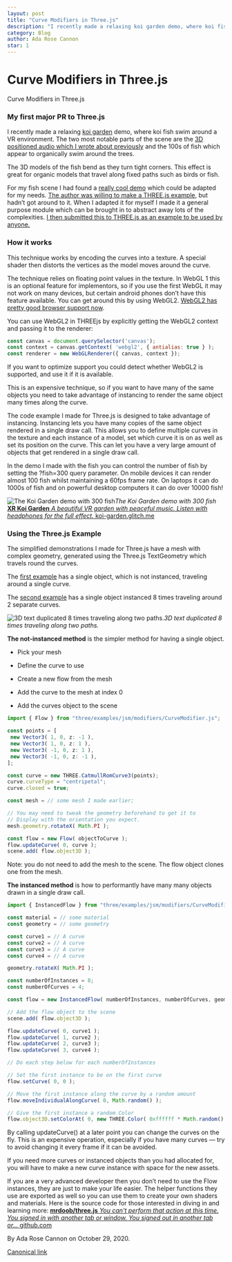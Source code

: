 ```yaml
---
layout: post
title: "Curve Modifiers in Three.js"
description: "I recently made a relaxing koi garden demo, where koi fish swim around a VR environment. The two most notable parts of the scene are the 3D positioned audio which I wrote about previously and the 100s of fish which appear to organically swim around the trees."
category: Blog
author: Ada Rose Cannon
star: 1
---
```


# Curve Modifiers in Three.js

Curve Modifiers in Three.js

### My first major PR to Three.js

I recently made a relaxing [koi garden](https://koi-garden.glitch.me) demo, where koi fish swim around a VR environment. The two most notable parts of the scene are the [3D positioned audio which I wrote about previously](https://medium.com/samsung-internet-dev/audio-on-the-web-for-games-and-vr-efcd523a3d58) and the 100s of fish which appear to organically swim around the trees.

The 3D models of the fish bend as they turn tight corners. This effect is great for organic models that travel along fixed paths such as birds or fish.

For my fish scene I had found a [really cool demo](https://github.com/zz85/threejs-path-flow) which could be adapted for my needs. [The author was willing to make a THREE.js example,](https://github.com/mrdoob/three.js/issues/13553) but hadn’t got around to it. When I adapted it for myself I made it a general purpose module which can be brought in to abstract away lots of the complexities. [I then submitted this to THREE.js as an example to be used by anyone.](https://github.com/mrdoob/three.js/pull/20538)

### How it works

This technique works by encoding the curves into a texture. A special shader then distorts the vertices as the model moves around the curve.

The technique relies on floating point values in the texture. In WebGL 1 this is an optional feature for implementors, so if you use the first WebGL it may not work on many devices, but certain android phones don’t have this feature available. You can get around this by using WebGL2. [WebGL2 has pretty good browser support now](https://caniuse.com/webgl2).

You can use WebGL2 in THREEjs by explicitly getting the WebGL2 context and passing it to the renderer:

```javascript
const canvas = document.querySelector('canvas');
const context = canvas.getContext( 'webgl2', { antialias: true } );
const renderer = new WebGLRenderer({ canvas, context });
```

If you want to optimize support you could detect whether WebGL2 is supported, and use it if it is available.

This is an expensive technique, so if you want to have many of the same objects you need to take advantage of instancing to render the same object many times along the curve.

The code example I made for Three.js is designed to take advantage of instancing. Instancing lets you have many copies of the same object rendered in a single draw call. This allows you to define multiple curves in the texture and each instance of a model, set which curve it is on as well as set its position on the curve. This can let you have a very large amount of objects that get rendered in a single draw call.

In the demo I made with the fish you can control the number of fish by setting the ?fish=300 query parameter. On mobile devices it can render almost 100 fish whilst maintaining a 60fps frame rate. On laptops it can do 1000s of fish and on powerful desktop computers it can do over 10000 fish!

![The Koi Garden demo with 300 fish](https://cdn-images-1.medium.com/max/2000/1*QbMbO8H5H-DfW5T3FV6Nqw.gif)*The Koi Garden demo with 300 fish*
[**XR Koi Garden**
*A beautiful VR garden with peaceful music. Listen with headphones for the full effect.* koi-garden.glitch.me](https://koi-garden.glitch.me/?fish=300)

### Using the Three.js Example

The simplified demonstrations I made for Three.js have a mesh with complex geometry, generated using the Three.js TextGeometry which travels round the curves.

The [first example](https://threejs.org/examples/#webgl_modifier_curve) has a single object, which is not instanced, traveling around a single curve.

The [second example](https://threejs.org/examples/#webgl_modifier_curve_instanced) has a single object instanced 8 times traveling around 2 separate curves.

![3D text duplicated 8 times traveling along two paths.](https://cdn-images-1.medium.com/max/2000/1*D_UmP3vAp-SiyQTFOHp7Sg.gif)*3D text duplicated 8 times traveling along two paths.*

**The not-instanced method** is the simpler method for having a single object.

* Pick your mesh

* Define the curve to use

* Create a new flow from the mesh

* Add the curve to the mesh at index 0

* Add the curves object to the scene

```javascript
import { Flow } from "three/examples/jsm/modifiers/CurveModifier.js";

const points = [
 new Vector3( 1, 0, z: -1 ),
 new Vector3( 1, 0, z: 1 ),
 new Vector3( -1, 0, z: 1 ),
 new Vector3( -1, 0, z: -1 ),
];

const curve = new THREE.CatmullRomCurve3(points);
curve.curveType = "centripetal";
curve.closed = true;

const mesh = // some mesh I made earlier;

// You may need to tweak the geometry beforehand to get it to
// Display with the orientation you expect.
mesh.geometry.rotateX( Math.PI );

const flow = new Flow( objectToCurve );
flow.updateCurve( 0, curve );
scene.add( flow.object3D );
```

Note: you do not need to add the mesh to the scene. The flow object clones one from the mesh.

**The instanced method** is how to performantly have many many objects drawn in a single draw call.

```javascript
import { InstancedFlow } from "three/examples/jsm/modifiers/CurveModifier.js";

const material = // some material
const geometry = // some geometry

const curve1 = // A curve
const curve2 = // A curve
const curve3 = // A curve
const curve4 = // A curve

geometry.rotateX( Math.PI );

const numberOfInstances = 8;
const numberOfCurves = 4;

const flow = new InstancedFlow( numberOfInstances, numberOfCurves, geometry, material );

// Add the flow object to the scene
scene.add( flow.object3D );

flow.updateCurve( 0, curve1 );
flow.updateCurve( 1, curve2 );
flow.updateCurve( 2, curve3 );
flow.updateCurve( 3, curve4 );

// Do each step below for each numberOfInstances

// Set the first instance to be on the first curve
flow.setCurve( 0, 0 );

// Move the first instance along the curve by a random amount
flow.moveIndividualAlongCurve( 0, Math.random() );

// Give the first instance a random Color
flow.object3D.setColorAt( 0, new THREE.Color( 0xffffff * Math.random() ) );
```

By calling updateCurve() at a later point you can change the curves on the fly. This is an expensive operation, especially if you have many curves — try to avoid changing it every frame if it can be avoided.

If you need more curves or instanced objects than you had allocated for, you will have to make a new curve instance with space for the new assets.

If you are a very advanced developer then you don’t need to use the Flow instances, they are just to make your life easier. The helper functions they use are exported as well so you can use them to create your own shaders and materials. Here is the source code for those interested in diving in and learning more:
[**mrdoob/three.js**
*You can't perform that action at this time. You signed in with another tab or window. You signed out in another tab or…* github.com](https://github.com/mrdoob/three.js/blob/master/examples/jsm/modifiers/CurveModifier.js)



By Ada Rose Cannon on October 29, 2020.

[Canonical link](https://medium.com/samsung-internet-dev/curve-modifiers-in-three-js-1ada72c61677)
